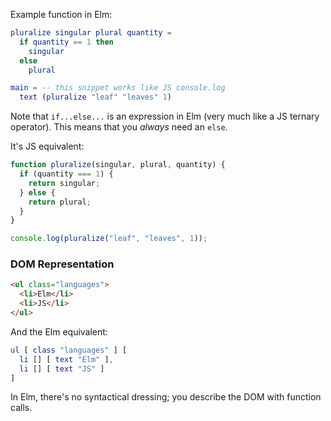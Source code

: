 Example function in Elm:

```elm
pluralize singular plural quantity =
  if quantity == 1 then
    singular
  else
    plural

main = -- this snippet works like JS console.log
  text (pluralize "leaf" "leaves" 1)
```

Note that `if...else...` is an expression in Elm (very much like a JS ternary operator). This means that you _always_ need an `else`.

It's JS equivalent:

```js
function pluralize(singular, plural, quantity) {
  if (quantity === 1) {
    return singular;
  } else {
    return plural;
  }
}

console.log(pluralize("leaf", "leaves", 1));
```

### DOM Representation

```html
<ul class="languages">
  <li>Elm</li>
  <li>JS</li>
</ul>
```

And the Elm equivalent:

```elm
ul [ class "languages" ] [
  li [] [ text "Elm" ],
  li [] [ text "JS" ]
]
```

In Elm, there's no syntactical dressing; you describe the DOM with function calls.
